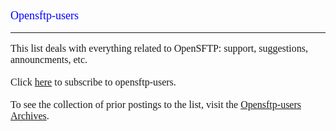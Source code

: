 <font face='Gill Sans MT' size='3'>
<p align='left'><font color='blue' size='4'>
Opensftp-users<br>
</font></p>
<hr />
This list deals with everything related to OpenSFTP: support, suggestions, announcments, etc.<br>
<br>
Click <a href='https://lists.sourceforge.net/lists/listinfo/opensftp-users'>here</a> to subscribe to opensftp-users.<br>
<br>
To see the collection of prior postings to the list, visit the <a href='http://sourceforge.net/mailarchive/forum.php?forum_name=opensftp-users'>Opensftp-users Archives</a>.